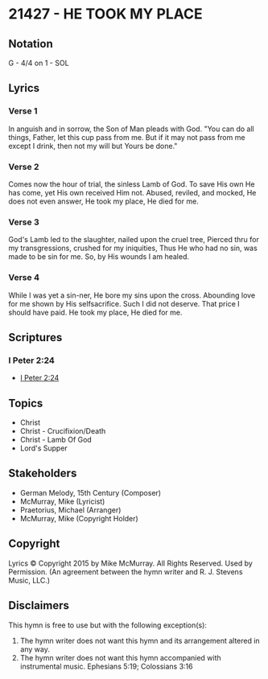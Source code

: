 # 21427 - HE TOOK MY PLACE

## Notation

G - 4/4 on 1 - SOL

## Lyrics

### Verse 1

In anguish and in sorrow, the Son of Man pleads with God. "You can do all things, Father, let this cup pass from me. But if it may not pass from me except I drink, then not my will but Yours be done."

### Verse 2

Comes now the hour of trial, the sinless Lamb of God. To save His own He has come, yet His own received Him not. Abused, reviled, and mocked, He does not even answer, He took my place, He died for me.

### Verse 3

God's Lamb led to the slaughter, nailed upon the cruel tree, Pierced thru for my transgressions, crushed for my iniquities, Thus He who had no sin, was made to be sin for me. So, by His wounds I am healed.

### Verse 4

While I was yet a sin-ner, He bore my sins upon the cross. Abounding love for me shown by His selfsacrifice. Such I did not deserve. That price I should have paid. He took my place, He died for me.


## Scriptures

### I Peter 2:24

- [I Peter 2:24](https://www.biblegateway.com/passage/?search=I%20Peter%202%3A24)


## Topics

- Christ
- Christ - Crucifixion/Death
- Christ - Lamb Of God
- Lord's Supper

## Stakeholders

- German Melody, 15th Century (Composer)
- McMurray, Mike (Lyricist)
- Praetorius, Michael (Arranger)
- McMurray, Mike (Copyright Holder)

## Copyright

Lyrics © Copyright 2015 by Mike McMurray.  All Rights Reserved. Used by Permission.
(An agreement between the hymn writer and R. J. Stevens Music, LLC.)

## Disclaimers

This hymn is free to use but with the following exception(s):
1. The hymn writer does not want this hymn and its arrangement altered in any way.
2. The hymn writer does not want this hymn accompanied with instrumental music.
Ephesians 5:19; Colossians 3:16

